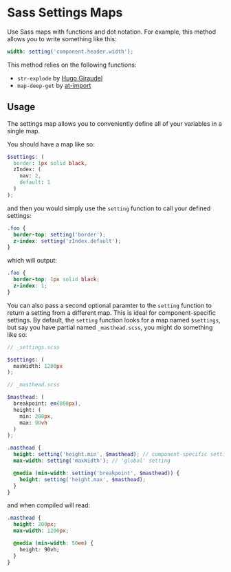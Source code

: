 # Sass Settings Maps

Use Sass maps with functions and dot notation. For example, this method allows
you to write something like this:

```scss
width: setting('component.header.width');
```

This method relies on the following functions:

- `str-explode` by [Hugo Giraudel](https://github.com/HugoGiraudel/SassyStrings)
- `map-deep-get` by [at-import](https://github.com/at-import/sassy-maps)

## Usage

The settings map allows you to conveniently define all of your variables in a
single map.

You should have a map like so:

```scss
$settings: (
  border: 1px solid black,
  zIndex: (
    nav: 2,
    default: 1
  )
);
```

and then you would simply use the `setting` function to call your defined
settings:

```scss
.foo {
  border-top: setting('border');
  z-index: setting('zIndex.default');
}
```

which will output:

```css
.foo {
  border-top: 1px solid black;
  z-index: 1;
}
```

You can also pass a second optional paramter to the `setting` function to
return a setting from a different map. This is ideal for component-specific
settings. By default, the `setting` function looks for a map named
`$settings`, but say you have partial named `_masthead.scss`, you might do
something like so:

```scss
// _settings.scss

$settings: (
  maxWidth: 1200px
);

// _masthead.scss

$masthead: (
  breakpoint: em(800px),
  height: (
    min: 200px,
    max: 90vh
  )
);

.masthead {
  height: setting('height.min', $masthead); // component-specific setting
  max-width: setting('maxWidth'); // 'global' setting

  @media (min-width: setting('breakpoint', $masthead)) {
    height: setting('height.max', $masthead);
  }
}
```

and when compiled will read:

```css
.masthead {
  height: 200px;
  max-width: 1200px;

  @media (min-width: 50em) {
    height: 90vh;
  }
}
```
